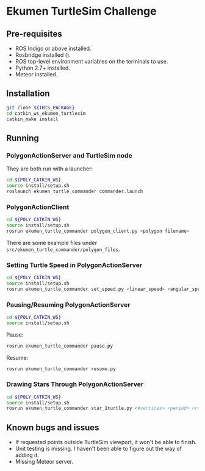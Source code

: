 # Ekumen TurtleSim Challenge

## Pre-requisites
* ROS Indigo or above installed.
* Rosbridge installed ([](http://wiki.ros.org/rosbridge_suite/Tutorials/RunningRosbridge)).
* ROS top-level environment variables on the terminals to use.
* Python 2.7+ installed.
* Meteor installed.

## Installation
```bash
git clone ${THIS_PACKAGE}
cd catkin_ws_ekumen_turtlesim
catkin_make install
```

## Running

### PolygonActionServer and TurtleSim node
They are both run with a launcher:
```bash
cd ${POLY_CATKIN_WS}
source install/setup.sh
roslaunch ekumen_turtle_commander commander.launch
```

### PolygonActionClient
```bash
cd ${POLY_CATKIN_WS}
source install/setup.sh
rosrun ekumen_turtle_commander polygon_client.py <polygon filename>
```
There are some example files under `src/ekumen_turtle_commander/polygon_files`.

### Setting Turtle Speed in PolygonActionServer
```bash
cd ${POLY_CATKIN_WS}
source install/setup.sh
rosrun ekumen_turtle_commander set_speed.py <linear_speed> <angular_speed>
```

### Pausing/Resuming PolygonActionServer
```bash
cd ${POLY_CATKIN_WS}
source install/setup.sh
```
Pause:
```bash
rosrun ekumen_turtle_commander pause.py
```
Resume:
```bash
rosrun ekumen_turtle_commander resume.py
```

### Drawing Stars Through PolygonActionServer
```bash
cd ${POLY_CATKIN_WS}
source install/setup.sh
rosrun ekumen_turtle_commander star_1turtle.py <#vertices> <period> <radius>
```

## Known bugs and issues
* If requested points outside TurtleSim viewport, it won't be able to finish.
* Unit testing is missing. I haven't been able to figure out the way of adding it.
* Missing Meteor server.
